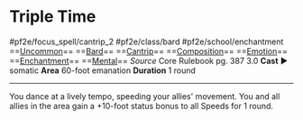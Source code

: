 # Triple Time
#pf2e/focus_spell/cantrip_2 #pf2e/class/bard #pf2e/school/enchantment 
==[Uncommon](../../../../../TTRPGShare-Pathfinder-2E-Vault/rules/traits/uncommon.md)== ==[Bard](../../../../../TTRPGShare-Pathfinder-2E-Vault/rules/traits/bard.md)== ==[Cantrip](../../../../../TTRPGShare-Pathfinder-2E-Vault/rules/traits/cantrip.md)== ==[Composition](../../../../../TTRPGShare-Pathfinder-2E-Vault/rules/traits/composition.md)== ==[Emotion](../../../../../TTRPGShare-Pathfinder-2E-Vault/rules/traits/emotion.md)== ==[Enchantment](../../../../../TTRPGShare-Pathfinder-2E-Vault/rules/traits/enchantment.md)== ==[Mental](../../../../../TTRPGShare-Pathfinder-2E-Vault/rules/traits/mental.md)==
*Source* Core Rulebook pg. 387 3.0
**Cast** ► somatic
**Area** 60-foot emanation
**Duration** 1 round

---
You dance at a lively tempo, speeding your allies' movement. You and all allies in the area gain a +10-foot status bonus to all Speeds for 1 round.